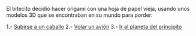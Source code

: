 [//]: # (Por: José Luis AL)
[//]: # (agregar la historia, para ir a: )
[//]: # (subirse-caballo.md)
[//]: # (volar-avion.md)
[//]: # (alguno otro de tu preferencia)

  El bitecito decidió hacer origami con una hoja de papel vieja, usando unos modelos 3D que se encontraban en su mundo para porder:
  
1.- [Subirse a un caballo](subirse-caballo.md)
2.- [Volar un avión](volar-avion.md)
3.- [Ir al planeta del principito](ir-al-planeta-del-principito.md)

